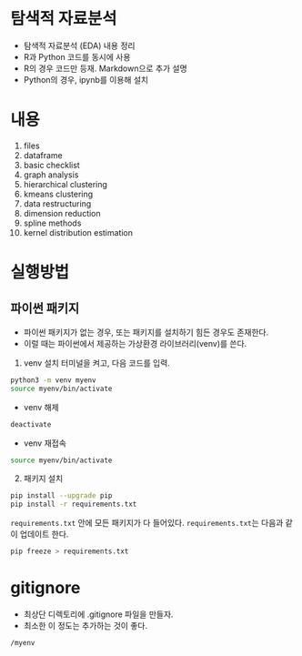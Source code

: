# 탐색적 자료분석
* 탐색적 자료분석 (EDA) 내용 정리
* R과 Python 코드를 동시에 사용
* R의 경우 코드만 등재. Markdown으로 추가 설명
* Python의 경우, ipynb를 이용해 설치

# 내용
1. files
2. dataframe
3. basic checklist
4. graph analysis
5. hierarchical clustering
6. kmeans clustering
7. data restructuring
8. dimension reduction
9. spline methods
10. kernel distribution estimation


# 실행방법
## 파이썬 패키지
* 파이썬 패키지가 없는 경우, 또는 패키지를 설치하기 힘든 경우도 존재한다.
* 이럴 때는 파이썬에서 제공하는 가상환경 라이브러리(venv)를 쓴다.

1. venv 설치
터미널을 켜고, 다음 코드를 입력.
```bash
python3 -m venv myenv
source myenv/bin/activate
```

* venv 해제
```bash
deactivate
```

* venv 재접속
```bash
source myenv/bin/activate
```

2. 패키지 설치
```bash
pip install --upgrade pip
pip install -r requirements.txt
```
`requirements.txt` 안에 모든 패키지가 다 들어있다.
`requirements.txt`는 다음과 같이 업데이트 한다.
```bash
pip freeze > requirements.txt
```

# gitignore
* 최상단 디렉토리에 .gitignore 파일을 만들자.
* 최소한 이 정도는 추가하는 것이 좋다.
```bash
/myenv
```